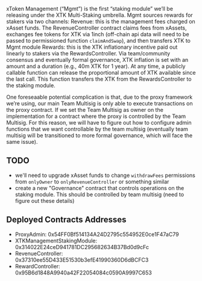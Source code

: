 xToken Management (“Mgmt”) is the first “staking module” we’ll be releasing under the XTK Multi-Staking umbrella. Mgmt sources rewards for stakers via two channels:
Revenue: this is the management fees charged on xAsset funds. The RevenueController contract claims fees from xAssets, exchanges fee tokens for XTK via 1inch (off-chain api data will need to be passed to permissioned function `claimAndSwap`), and then transfers XTK to Mgmt module
Rewards: this is the XTK inflationary incentive paid out linearly to stakers via the RewardsController. Via team/community consensus and eventually formal governance, XTK inflation is set with an amount and a duration (e.g., 40m XTK for 1 year). At any time, a publicly callable function can release the proportional amount of XTK available since the last call. This function transfers the XTK from the RewardsController to the staking module.

One foreseaable potential complication is that, due to the proxy framework we’re using, our main Team Multisig is only able to execute transactions on the proxy contract. If we set the Team Multisig as owner on the implementation for a contract where the proxy is controlled by the Team Multisig. For this reason, we will have to figure out how to configure admin functions that we want controllable by the team multisig (eventually team multisig will be transitioned to more formal governance, which will face the same issue).

## TODO

- we'll need to upgrade xAsset funds to change `withdrawFees` permissions from `onlyOwner` to `onlyRevenueController` or something similar
- create a new "Governance" contract that controls operations on the staking module. This should be controlled by team multisig (need to figure out these details)

## Deployed Contracts Addresses

- ProxyAdmin: 0x54FF0Bf514134A24D2795c554952E0ce1F47aC79
- XTKManagementStakingModule: 0x314022E24ceD941781DC295682634B37Bd0d9cFc
- RevenueController: 0x37310ee55D433E51530b3efE41990360D6dBCFC3
- RewardController: 0x95B6d1848A9940a42F22054084c0590A9997C653
